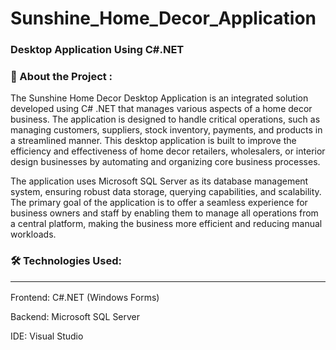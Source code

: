 # Sunshine_Home_Decor_Application

### Desktop Application Using C#.NET

### 📖 About the Project : 
The Sunshine Home Decor Desktop Application is an integrated solution developed using C# .NET that manages various aspects of a home decor business. The application is designed to handle critical operations, such as managing customers, suppliers, stock inventory, payments, and products in a streamlined manner. This desktop application is built to improve the efficiency and effectiveness of home decor retailers, wholesalers, or interior design businesses by automating and organizing core business processes.

The application uses Microsoft SQL Server as its database management system, ensuring robust data storage, querying capabilities, and scalability. The primary goal of the application is to offer a seamless experience for business owners and staff by enabling them to manage all operations from a central platform, making the business more efficient and reducing manual workloads.

### 🛠 Technologies Used:<hr>

Frontend: C#.NET (Windows Forms)

Backend: Microsoft SQL Server

IDE: Visual Studio
